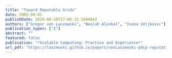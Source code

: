 ```yaml
---
title: "Toward Reputable Grids"
date: 2005-09-01
publishDate: 2019-08-28T17:06:32.548964Z
authors: ["Gregor von Laszewski", "Beulah Alunkal", "Ivana Veljkovic"]
publication_types: ["2"]
abstract: ""
featured: false
publication: "*Scalable Computing: Practice and Experience*"
url_pdf: "https://laszewski.github.io/papers/vonLaszewski-pdcp-reputation.pdf"
---
```


